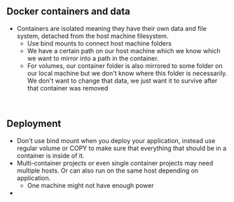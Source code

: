 ## Docker containers and data
- Containers are isolated meaning they have their own data and file system, detached from the host machine filesystem. 
    - Use bind mounts to connect host machine folders 
    - We have a certain path on our host machine which we know which we want to mirror into a path in the container. 
    - For volumes, our container folder is also mirrored to some folder on our local machine but we don't know where this folder is necessarily. We don't want to change that data, we just want it to survive after that container was removed

&nbsp;

## Deployment
- Don't use bind mount when you deploy your application, instead use regular volume or COPY to make sure that everything that should be in a container is inside of it. 
- Multi-container projects or even single container projects may need multiple hosts. Or can also run on the same host depending on application.
    - One machine might not have enough power
- 